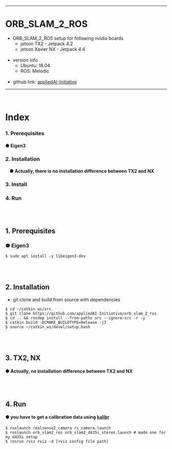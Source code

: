 ***
# ORB_SLAM_2_ROS
+ ORB_SLAM_2_ROS setup for following nvidia boards
    + jetson TX2 - Jetpack 4.2
    + jetson Xavier NX - Jetpack 4.4
    <br>
+ version info
    + Ubuntu: 18.04 
    + ROS: Melodic 
    <br>
+ github link: [appliedAI-Initiative](https://github.com/appliedAI-Initiative/orb_slam_2_ros)
***
<br>

# Index
### 1. Prerequisites
####    ● Eigen3
### 2. Installation
####    &nbsp;&nbsp;&nbsp;&nbsp;● Actually, there is no installation difference between TX2 and NX
### 3. Install
### 4. Run
<br><br>

## 1. Prerequisites
### ● Eigen3
```
$ sudo apt install -y libeigen3-dev
```
<br><br>

## 2. Installation
+ git clone and build from source with dependencies
```
$ cd ~/catkin_ws/src
$ git clone https://github.com/appliedAI-Initiative/orb_slam_2_ros
$ cd .. && rosdep install --from-paths src --ignore-src -r -y
$ catkin build -DCMAKE_BUILDTYPE=Release -j3
$ source ~/catkin_ws/devel/setup.bash
```
<br><br>

## 3. TX2, NX
#### ● Actually, no installation difference between TX2 and NX
<br><br>


## 4. Run
#### ● you have to get a calibration data using [kalibr](https://github.com/zinuok/kalibr)
```
$ roslaunch realsense2_camera rs_camera.launch
$ roslaunch orb_slam2_ros orb_slam2_d435i_stereo.launch # made one for my d435i setup
$ rosrun rviz rviz -d [rviz config file path]
```

